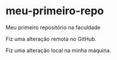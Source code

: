 # meu-primeiro-repo
Meu primeiro repositório na faculdade

Fiz uma alteração remota no GitHub. 

Fiz uma alteração local na minha máquina.